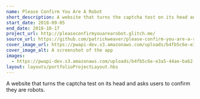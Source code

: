 ```yaml
---
name: Please Confirm You Are A Robot
short_description: A website that turns the captcha test on its head and asks users to confirm they are robots.
start_date: 2018-09-05
end_date: 2018-10-17
project_url: http://pleaseconfirmyouarearobot.glitch.me/
source_url: https://github.com/patrickweaver/please-confirm-you-are-a-robot
cover_image_url: https://pwapi-dev.s3.amazonaws.com/uploads/b4fb5c6e-e3a5-44ae-ba62-f0e080df745a
cover_image_alt: A screenshot of the app
images:
  - https://pwapi-dev.s3.amazonaws.com/uploads/b4fb5c6e-e3a5-44ae-ba62-f0e080df745a
layout: layouts/portfolioProjectLayout.hbs
---
```


A website that turns the captcha test on its head and asks users to confirm they are robots.
